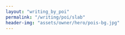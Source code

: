 ```yaml
---
layout: "writing_by_poi"
permalink: "/writing/poi/slab"
header-img: "assets/owner/hero/pois-bg.jpg"
---
```

